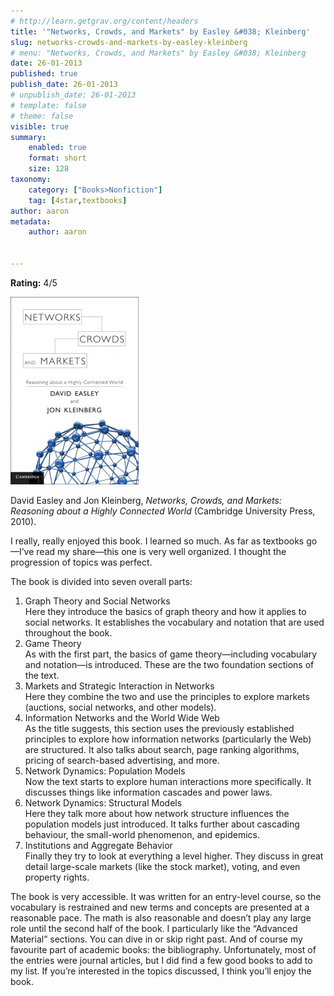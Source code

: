 ```yaml
---
# http://learn.getgrav.org/content/headers
title: '"Networks, Crowds, and Markets" by Easley &#038; Kleinberg'
slug: networks-crowds-and-markets-by-easley-kleinberg
# menu: "Networks, Crowds, and Markets" by Easley &#038; Kleinberg
date: 26-01-2013
published: true
publish_date: 26-01-2013
# unpublish_date: 26-01-2013
# template: false
# theme: false
visible: true
summary:
    enabled: true
    format: short
    size: 128
taxonomy:
    category: ["Books>Nonfiction"]
    tag: [4star,textbooks]
author: aaron
metadata:
    author: aaron


---
```


**Rating:** 4/5

![Networks, Crowds, and Markets](cover-205x300.jpg)

David Easley and Jon Kleinberg, *Networks, Crowds, and Markets: Reasoning about a Highly Connected World* (Cambridge University Press, 2010).

I really, really enjoyed this book. I learned so much. As far as textbooks go—I’ve read my share—this one is very well organized. I thought the progression of topics was perfect.

The book is divided into seven overall parts:

1. Graph Theory and Social Networks  
 Here they introduce the basics of graph theory and how it applies to social networks. It establishes the vocabulary and notation that are used throughout the book.
2. Game Theory  
 As with the first part, the basics of game theory—including vocabulary and notation—is introduced. These are the two foundation sections of the text.
3. Markets and Strategic Interaction in Networks  
 Here they combine the two and use the principles to explore markets (auctions, social networks, and other models).
4. Information Networks and the World Wide Web  
 As the title suggests, this section uses the previously established principles to explore how information networks (particularly the Web) are structured. It also talks about search, page ranking algorithms, pricing of search-based advertising, and more.
5. Network Dynamics: Population Models  
 Now the text starts to explore human interactions more specifically. It discusses things like information cascades and power laws.
6. Network Dynamics: Structural Models  
 Here they talk more about how network structure influences the population models just introduced. It talks further about cascading behaviour, the small-world phenomenon, and epidemics.
7. Institutions and Aggregate Behavior  
 Finally they try to look at everything a level higher. They discuss in great detail large-scale markets (like the stock market), voting, and even property rights.

The book is very accessible. It was written for an entry-level course, so the vocabulary is restrained and new terms and concepts are presented at a reasonable pace. The math is also reasonable and doesn’t play any large role until the second half of the book. I particularly like the “Advanced Material” sections. You can dive in or skip right past. And of course my favourite part of academic books: the bibliography. Unfortunately, most of the entries were journal articles, but I did find a few good books to add to my list. If you’re interested in the topics discussed, I think you’ll enjoy the book.

